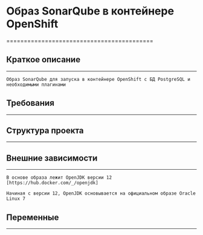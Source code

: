 # Образ SonarQube в контейнере OpenShift
==========================================

## Краткое описание
-------------------

    Образ SonarQube для запуска в контейнере OpenShift с БД PostgreSQL и необходимыми плагинами

## Требования
-------------

## Структура проекта
--------------------

## Внешние зависимости
----------------------

    В основе образа лежит OpenJDK версии 12 [https://hub.docker.com/_/openjdk]

    Начиная с версии 12, OpenJDK основывается на официальном образе Oracle Linux 7

## Переменные
-------------
